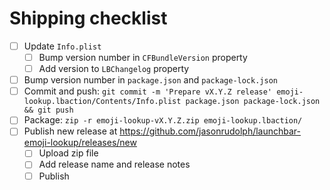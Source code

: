 # Shipping checklist

- [ ] Update `Info.plist`
    - [ ] Bump version number in `CFBundleVersion` property
    - [ ] Add version to `LBChangelog` property
- [ ] Bump version number in `package.json` and `package-lock.json`
- [ ] Commit and push: `git commit -m 'Prepare vX.Y.Z release' emoji-lookup.lbaction/Contents/Info.plist package.json package-lock.json && git push`
- [ ] Package: `zip -r emoji-lookup-vX.Y.Z.zip emoji-lookup.lbaction/`
- [ ] Publish new release at https://github.com/jasonrudolph/launchbar-emoji-lookup/releases/new
    - [ ] Upload zip file
    - [ ] Add release name and release notes
    - [ ] Publish
